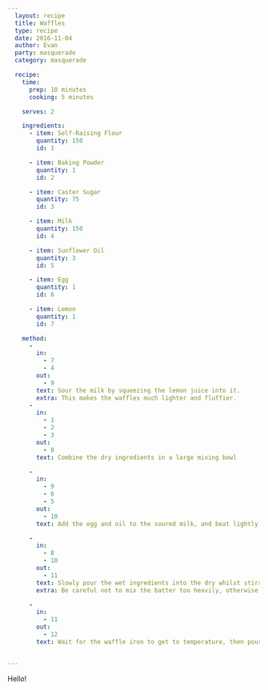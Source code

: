 ```yaml
---
  layout: recipe
  title: Waffles
  type: recipe
  date: 2016-11-04
  author: Evan
  party: masquerade
  category: masquerade

  recipe:
    time:
      prep: 10 minutes
      cooking: 5 minutes

    serves: 2

    ingredients:
      - item: Self-Raising Flour
        quantity: 150
        id: 1

      - item: Baking Powder
        quantity: 1
        id: 2

      - item: Caster Sugar
        quantity: 75
        id: 3

      - item: Milk
        quantity: 150
        id: 4

      - item: Sunflower Oil
        quantity: 3
        id: 5

      - item: Egg
        quantity: 1
        id: 6

      - item: Lemon
        quantity: 1
        id: 7

    method:
      -
        in:
          - 7
          - 4
        out:
          - 9
        text: Sour the milk by squeezing the lemon juice into it.
        extra: This makes the waffles much lighter and fluffier.
      -
        in:
          - 1
          - 2
          - 3
        out:
          - 8
        text: Combine the dry ingredients in a large mixing bowl

      -
        in:
          - 9
          - 6
          - 5
        out:
          - 10
        text: Add the egg and oil to the soured milk, and beat lightly with a fork

      -
        in:
          - 8
          - 10
        out:
          - 11
        text: Slowly pour the wet ingredients into the dry whilst stirring with a balloon whisk.
        extra: Be careful not to mix the batter too heavily, otherwise you risk activating the glutens in the flour and giving your waffles a bread-like texture.

      -
        in:
          - 11
        out:
          - 12
        text: Wait for the waffle iron to get to temperature, then pour the batter in. Cook until the waffle has browned lightly and comes away from the sides of the iron easily.


---
```

Hello!

